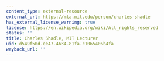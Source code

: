 ```yaml
---
content_type: external-resource
external_url: https://mta.mit.edu/person/charles-shadle
has_external_license_warning: true
license: https://en.wikipedia.org/wiki/All_rights_reserved
status: ''
title: Charles Shadle, MIT Lecturer
uid: d549f50d-ee47-4634-81fa-c1065406b4fa
wayback_url: ''
---
```

